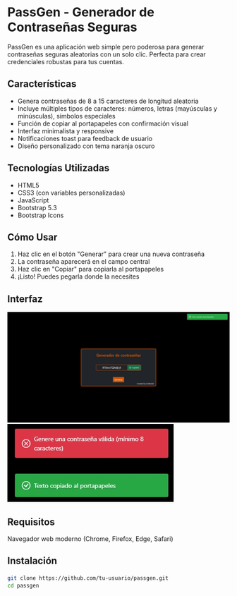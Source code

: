 # PassGen - Generador de Contraseñas Seguras

PassGen es una aplicación web simple pero poderosa para generar contraseñas seguras aleatorias con un solo clic. Perfecta para crear credenciales robustas para tus cuentas.

## Características

- Genera contraseñas de 8 a 15 caracteres de longitud aleatoria
- Incluye múltiples tipos de caracteres: números, letras (mayúsculas y minúsculas), símbolos especiales
- Función de copiar al portapapeles con confirmación visual
- Interfaz minimalista y responsive
- Notificaciones toast para feedback de usuario
- Diseño personalizado con tema naranja oscuro

## Tecnologías Utilizadas

- HTML5
- CSS3 (con variables personalizadas)
- JavaScript
- Bootstrap 5.3
- Bootstrap Icons

## Cómo Usar

1. Haz clic en el botón "Generar" para crear una nueva contraseña
2. La contraseña aparecerá en el campo central
3. Haz clic en "Copiar" para copiarla al portapapeles
4. ¡Listo! Puedes pegarla donde la necesites

## Interfaz

![Interfaz de PassGen](imgs/Principal.jpeg)
![Toasts](imgs/Toast.jpeg)

## Requisitos

Navegador web moderno (Chrome, Firefox, Edge, Safari)

## Instalación

```bash
git clone https://github.com/tu-usuario/passgen.git
cd passgen